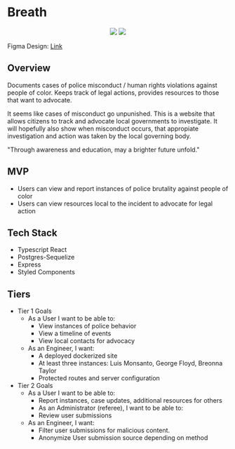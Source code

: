# Breath

<p align="center">
  <img src="https://i.postimg.cc/NfBjCdH8/mobile-Example.png" />
  <img src="https://i.postimg.cc/dtpStxjr/web-Example.png" />
</p>


Figma Design: [Link](https://www.figma.com/file/CfhPAHJywM5J8iAPk4k0ph/wireframe-and-mockup)


## Overview

Documents cases of police misconduct / human rights violations against people of color. Keeps track of legal actions, provides resources to those that want to advocate.

It seems like cases of misconduct go unpunished. This is a website that allows citizens to track and advocate local governments to investigate. It will hopefully also show when misconduct occurs, that appropiate investigation and action was taken by the local governing body.

"Through awareness and education, may a brighter future unfold."

## MVP

* Users can view and report instances of police brutality against people of color
* Users can view resources local to the incident to advocate for legal action

## Tech Stack

* Typescript React
* Postgres-Sequelize
* Express
* Styled Components


## Tiers

* Tier 1 Goals
   * As a User I want to be able to:
      * View instances of police behavior
      * View a timeline of events
      * View local contacts for advocacy
   * As an Engineer, I want:
      * A deployed dockerized site
      * At least three instances: Luis Monsanto, George Floyd, Breonna Taylor
      * Protected routes and server configuration
* Tier 2 Goals
  * As a User I want to be able to:
    * Report instances, case updates, additional resources for others
    * As an Administrator (referee), I want to be able to:
    * Review user submissions
  * As an Engineer, I want:
    * Filter user submissions for malicious content.
    * Anonymize User submission source depending on method
